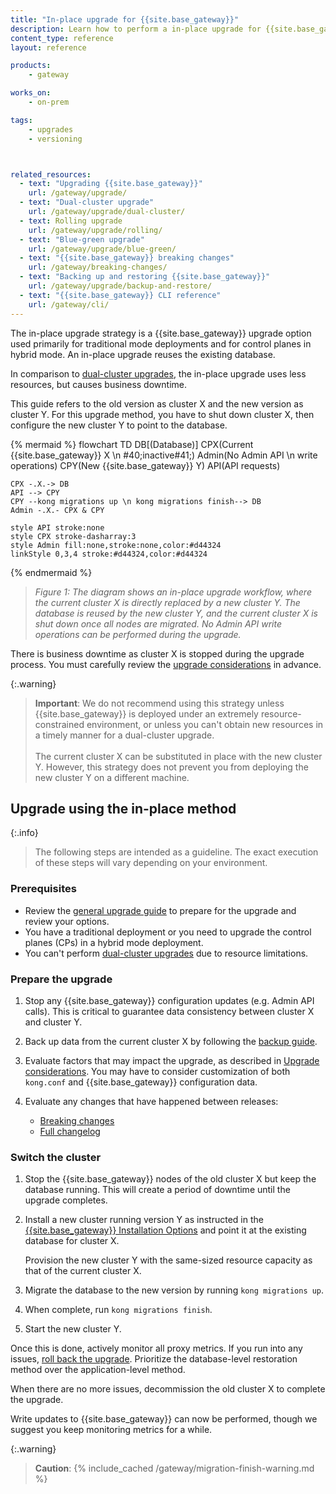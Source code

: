 ```yaml
---
title: "In-place upgrade for {{site.base_gateway}}"
description: Learn how to perform a in-place upgrade for {{site.base_gateway}}.
content_type: reference
layout: reference

products:
    - gateway

works_on:
    - on-prem

tags:
    - upgrades
    - versioning



related_resources:
  - text: "Upgrading {{site.base_gateway}}"
    url: /gateway/upgrade/
  - text: "Dual-cluster upgrade"
    url: /gateway/upgrade/dual-cluster/
  - text: Rolling upgrade
    url: /gateway/upgrade/rolling/
  - text: "Blue-green upgrade"
    url: /gateway/upgrade/blue-green/
  - text: "{{site.base_gateway}} breaking changes"
    url: /gateway/breaking-changes/
  - text: "Backing up and restoring {{site.base_gateway}}"
    url: /gateway/upgrade/backup-and-restore/
  - text: "{{site.base_gateway}} CLI reference"
    url: /gateway/cli/
---
```


The in-place upgrade strategy is a {{site.base_gateway}} upgrade option used primarily for traditional mode deployments and for control planes in hybrid mode. 
An in-place upgrade reuses the existing database.

In comparison to [dual-cluster upgrades](/gateway/upgrade/dual-cluster/), the in-place upgrade uses less resources, but causes business downtime.

This guide refers to the old version as cluster X and the new version as cluster Y.
For this upgrade method, you have to shut down cluster X, then configure the new cluster Y to point to the database.

{% mermaid %}
flowchart TD
    DB[(Database)]
    CPX(Current {{site.base_gateway}} X \n #40;inactive#41;)
    Admin(No Admin API \n write operations)
    CPY(New {{site.base_gateway}} Y)
    API(API requests)

    CPX -.X.-> DB
    API --> CPY
    CPY --kong migrations up \n kong migrations finish--> DB
    Admin -.X.- CPX & CPY

    style API stroke:none
    style CPX stroke-dasharray:3
    style Admin fill:none,stroke:none,color:#d44324
    linkStyle 0,3,4 stroke:#d44324,color:#d44324
{% endmermaid %}

> _Figure 1: The diagram shows an in-place upgrade workflow, where the current cluster X is directly replaced by a new cluster Y._
_The database is reused by the new cluster Y, and the current cluster X is shut down once all nodes are migrated. No Admin API write operations can be performed during the upgrade._

There is business downtime as cluster X is stopped during the upgrade process. 
You must carefully review the [upgrade considerations](/gateway/upgrade/#preparation-upgrade-considerations) in advance.

{:.warning}
> **Important**: We do not recommend using this strategy unless {{site.base_gateway}} is deployed under 
an extremely resource-constrained environment, or unless you can't obtain new resources in a 
timely manner for a dual-cluster upgrade.
> <br><br>
> The current cluster X can be substituted in place with the new cluster Y.
However, this strategy does not prevent you from deploying the new cluster Y on a different machine.

## Upgrade using the in-place method

{:.info}
> The following steps are intended as a guideline.
The exact execution of these steps will vary depending on your environment. 

### Prerequisites

* Review the [general upgrade guide](/gateway/upgrade/) to prepare for the upgrade and review your options.
* You have a traditional deployment or you need to upgrade the control planes (CPs) in a hybrid mode deployment.
* You can't perform [dual-cluster upgrades](/gateway/upgrade/dual-cluster/) due to resource limitations.

### Prepare the upgrade

1. Stop any {{site.base_gateway}} configuration updates (e.g. Admin API calls). 
This is critical to guarantee data consistency between cluster X and cluster Y.

2. Back up data from the current cluster X by following the 
[backup guide](/gateway/upgrade/backup-and-restore/).

3. Evaluate factors that may impact the upgrade, as described in [Upgrade considerations](/gateway/upgrade/#preparation-upgrade-considerations/).
You may have to consider customization of both `kong.conf` and {{site.base_gateway}} configuration data.

4. Evaluate any changes that have happened between releases:
    * [Breaking changes](/gateway/breaking-changes/)
    * [Full changelog](/gateway/changelog/)

### Switch the cluster

1. Stop the {{site.base_gateway}} nodes of the old cluster X but keep the database running. 
This will create a period of downtime until the upgrade completes.

2. Install a new cluster running version Y as instructed in the 
    [{{site.base_gateway}} Installation Options](/gateway/install/) and 
    point it at the existing database for cluster X.
    
    Provision the new cluster Y with the same-sized resource capacity as that of 
    the current cluster X.

3. Migrate the database to the new version by running `kong migrations up`. 

4. When complete, run `kong migrations finish`.

5. Start the new cluster Y.

Once this is done, actively monitor all proxy metrics. If you run into any issues, [roll back the upgrade](/gateway/upgrade/backup-and-restore/#restore-gateway-entities). 
Prioritize the database-level restoration method over the application-level method.

When there are no more issues, decommission the old cluster X to complete the upgrade. 

Write updates to {{site.base_gateway}} can now be performed, though we suggest you keep monitoring metrics for a while.

{:.warning}
> **Caution**: {% include_cached /gateway/migration-finish-warning.md %}
